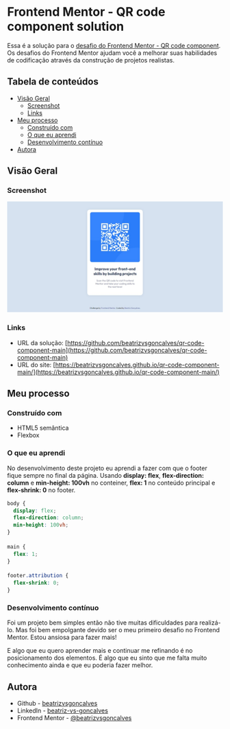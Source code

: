 # Frontend Mentor - QR code component solution

Essa é a solução para o [desafio do Frontend Mentor - QR code component](https://www.frontendmentor.io/challenges/qr-code-component-iux_sIO_H). Os desafios do Frontend Mentor ajudam você a melhorar suas habilidades de codificação através da construção de projetos realistas.

## Tabela de conteúdos

- [Visão Geral](#visao-geral)
  - [Screenshot](#screenshot)
  - [Links](#links)
- [Meu processo](#meu-processo)
  - [Construído com](#construido-com)
  - [O que eu aprendi](#o-que-eu-aprendi)
  - [Desenvolvimento contínuo](#desenvolvimento-continuo)
- [Autora](#autora)


## Visão Geral


### Screenshot

![](screenshot.jpeg)


### Links

- URL da solução: [https://github.com/beatrizvsgoncalves/qr-code-component-main](https://github.com/beatrizvsgoncalves/qr-code-component-main)
- URL do site: [https://beatrizvsgoncalves.github.io/qr-code-component-main/](https://beatrizvsgoncalves.github.io/qr-code-component-main/)


## Meu processo


### Construído com

- HTML5 semântica
- Flexbox


### O que eu aprendi

No desenvolvimento deste projeto eu aprendi a fazer com que o footer fique sempre no final da página. 
Usando **display: flex**, **flex-direction: column** e **min-height: 100vh** no conteiner, **flex: 1** no conteúdo principal e **flex-shrink: 0** no footer. 

```css
body {
  display: flex;
  flex-direction: column;
  min-height: 100vh;
}

main {
  flex: 1;
}

footer.attribution { 
  flex-shrink: 0;
}
```


### Desenvolvimento contínuo

Foi um projeto bem simples então não tive muitas dificuldades para realizá-lo. Mas foi bem empolgante devido ser o meu primeiro desafio no Frontend Mentor. Estou ansiosa para fazer mais!

E algo que eu quero aprender mais e continuar me refinando é no posicionamento dos elementos. É algo que eu sinto que me falta muito conhecimento ainda e que eu poderia fazer melhor.


## Autora

- Github - [beatrizvsgoncalves](https://github.com/beatrizvsgoncalves)
- LinkedIn - [beatriz-vs-goncalves](www.linkedin.com/in/beatriz-vs-goncalves)
- Frontend Mentor - [@beatrizvsgoncalves](https://www.frontendmentor.io/profile/beatrizvsgoncalves)


